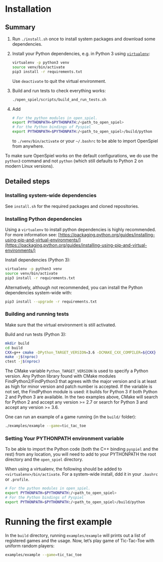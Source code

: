 # Installation

## Summary

1.  Run `./install.sh` once to install system packages and download some
    dependencies.
2.  Install your Python dependencies, e.g. in Python 3 using
    [`virtualenv`](https://packaging.python.org/guides/installing-using-pip-and-virtual-environments/):

    ```bash
    virtualenv -p python3 venv
    source venv/bin/activate
    pip3 install -r requirements.txt
    ```

    Use `deactivate` to quit the virtual environment.

3.  Build and run tests to check everything works:

    ```bash
    ./open_spiel/scripts/build_and_run_tests.sh
    ```

4.  Add

    ```bash
    # For the python modules in open_spiel.
    export PYTHONPATH=$PYTHONPATH:/<path_to_open_spiel>
    # For the Python bindings of Pyspiel
    export PYTHONPATH=$PYTHONPATH:/<path_to_open_spiel>/build/python
    ```

    to `./venv/bin/activate` or your `~/.bashrc` to be able to import OpenSpiel
    from anywhere.

To make sure OpenSpiel works on the default configurations, we do use the
`python3` command and not `python` (which still defaults to Python 2 on modern
Linux versions).

## Detailed steps

### Installing system-wide dependencies

See `install.sh` for the required packages and cloned repositories.

### Installing Python dependencies

Using a `virtualenv` to install python dependencies is highly recommended. For
more information see:
[https://packaging.python.org/guides/installing-using-pip-and-virtual-environments/](https://packaging.python.org/guides/installing-using-pip-and-virtual-environments/)

Install dependencies (Python 3):

```bash
virtualenv -p python3 venv
source venv/bin/activate
pip3 install -r requirements.txt
```

Alternatively, although not recommended, you can install the Python dependencies
system-wide with:

```bash
pip3 install --upgrade -r requirements.txt
```

### Building and running tests

Make sure that the virtual environment is still activated.

Build and run tests (Python 3):

```bash
mkdir build
cd build
CXX=g++ cmake -DPython_TARGET_VERSION=3.6 -DCMAKE_CXX_COMPILER=${CXX} ../open_spiel
make -j$(nproc)
ctest -j$(nproc)
```

The CMake variable `Python_TARGET_VERSION` is used to specify a Python version.
Any Python library found with CMake modules FindPython2/FindPython3 that agrees
with the major version and is at least as high for minor version and patch
number is accepted. If the variable is not set, the FindPython module is used:
it builds for Python 3 if both Python 2 and Python 3 are available. In the two
examples above, CMake will search for Python 2 and accept any version >= 2.7 or
search for Python 3 and accept any version >= 3.6.

One can run an example of a game running (in the `build/` folder):

```bash
./examples/example --game=tic_tac_toe
```

### Setting Your PYTHONPATH environment variable

To be able to import the Python code (both the C++ binding `pyspiel` and the
rest) from any location, you will need to add to your PYTHONPATH the root
directory and the `open_spiel` directory.

When using a virtualenv, the following should be added to
`<virtualenv>/bin/activate`. For a system-wide install, ddd it in your `.bashrc`
or `.profile`.

```bash
# For the python modules in open_spiel.
export PYTHONPATH=$PYTHONPATH:/<path_to_open_spiel>
# For the Python bindings of Pyspiel
export PYTHONPATH=$PYTHONPATH:/<path_to_open_spiel>/build/python
```

# Running the first example

In the `build` directory, running `examples/example` will prints out a list of
registered games and the usage. Now, let’s play game of Tic-Tac-Toe with uniform
random players:

```bash
examples/example --game=tic_tac_toe
```
